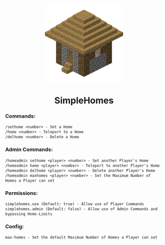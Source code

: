 <div align="center">
  <img src="https://github.com/Flummidill/SimpleHomes/blob/master/icons/SimpleHomes-250x250.png?raw=true" alt="SimpleHomes-Icon">
  <h1>SimpleHomes</h1>
</div>

### Commands:
```
/sethome <number> - Set a Home
/home <number> - Teleport to a Home
/delhome <number> - Delete a Home
```

### Admin Commands:
```
/homeadmin sethome <player> <number> - Set another Player's Home
/homeadmin home <player> <number> - Teleport to another Player's Home
/homeadmin delhome <player> <number> - Delete another Player's Home
/homeadmin maxhomes <player> <number> - Set the Maximum Number of Homes a Player can set
```

### Permissions:
```
simplehomes.use (Default: true) - Allow use of Player Commands
simplehomes.admin (Default: false) - Allow use of Admin Commands and bypassing Home-Limits
```

### Config:
```
max-homes - Set the default Maximum Number of Homes a Player can set
```
